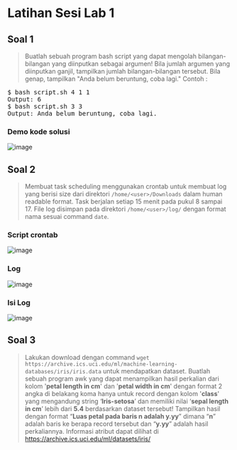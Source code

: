 # Latihan Sesi Lab 1

## Soal 1
> Buatlah sebuah program bash script yang dapat mengolah bilangan-bilangan yang diinputkan sebagai argumen! Bila jumlah argumen yang diinputkan ganjil, tampilkan jumlah bilangan-bilangan tersebut. Bila genap, tampilkan "Anda belum beruntung, coba lagi." Contoh :
<pre>
$ bash script.sh 4 1 1
Output: 6
$ bash script.sh 3 3
Output: Anda belum beruntung, coba lagi.
</pre>

### Demo kode solusi
![image](https://user-images.githubusercontent.com/43901559/111750825-49eb6d80-88c6-11eb-92eb-7b9c8bdecb14.png)

## Soal 2
> Membuat task scheduling menggunakan crontab untuk membuat log yang berisi size dari direktori `/home/<user>/Downloads` dalam human readable format. Task berjalan setiap 15 menit pada pukul 8 sampai 17. File log disimpan pada direktori `/home/<user>/log/` dengan format nama sesuai command `date`.

### Script crontab
![image](https://user-images.githubusercontent.com/43901559/111751202-c67e4c00-88c6-11eb-91d2-214d5ee9aee3.png)

### Log
![image](https://user-images.githubusercontent.com/43901559/111753769-d3506f00-88c9-11eb-803c-952d113fca61.png)

### Isi Log
![image](https://user-images.githubusercontent.com/43901559/111753869-ee22e380-88c9-11eb-9f7e-10052c19c2a3.png)



## Soal 3
> Lakukan download dengan command `wget https://archive.ics.uci.edu/ml/machine-learning-databases/iris/iris.data` untuk mendapatkan dataset. Buatlah sebuah program awk yang dapat menampilkan hasil perkalian dari kolom '**petal length in cm**' dan '**petal width in cm**' dengan format 2 angka di belakang koma hanya untuk record dengan kolom '**class**' yang mengandung string ‘**Iris-setosa**’ dan memiliki nilai ‘**sepal length in cm**’ lebih dari **5.4** berdasarkan dataset tersebut! Tampilkan hasil dengan format “**Luas petal pada baris n adalah y.yy**” dimana “**n**” adalah baris ke berapa record tersebut dan “**y.yy**” adalah hasil perkaliannya. Informasi atribut dapat dilihat di https://archive.ics.uci.edu/ml/datasets/iris/
